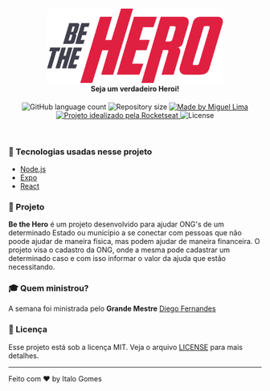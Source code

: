<h4 align="center">
<img src="https://github.com/italoog/be-the-hero/blob/master/frontend/src/assets/logo.svg" width="350px" /><br>
 <b>Seja um verdadeiro Heroi!</b>
</h4>
<p align="center">
<img alt="GitHub language count" src="https://img.shields.io/github/languages/count/italoog/be-the-hero?color=red">
<img alt="Repository size" src="https://img.shields.io/github/repo-size/italoog/be-the-hero?color=red">
  <a href="https://www.linkedin.com/in/italo-oliveira-ba1080123/">
    <img alt="Made by Miguel Lima" src="https://img.shields.io/badge/Dev-italoog-red">
  </a>
  <a href="https://rocketseat.com.br">
    <img alt="Projeto idealizado pela Rocketseat" src="https://img.shields.io/badge/By-Rocketseat-red">
  </a>
  <img alt="License" src="https://img.shields.io/badge/license-MIT-red">
</p>
<br>

### :rocket: Tecnologias usadas nesse projeto

- [Node.js](https://nodejs.org/en/)
- [Expo](https://expo.io/)
- [React](https://pt-br.reactjs.org/)

### :muscle: Projeto

<b>Be the Hero</b> é um projeto desenvolvido para ajudar ONG's de um determinado Estado ou município a se conectar com pessoas que não
poode ajudar de maneira física, mas podem ajudar de maneira financeira. O projeto visa o cadastro da ONG, onde a mesma pode cadastrar um
determinado caso e com isso informar o valor da ajuda que estão necessitando.

### :mortar_board: Quem ministrou?

A semana foi ministrada pelo <b>Grande Mestre</b> [Diego Fernandes](https://github.com/diego3g)

### :memo: Licença

Esse projeto está sob a licença MIT. Veja o arquivo [LICENSE](LICENSE.md) para mais detalhes.

----

Feito com ❤️ by Italo Gomes
